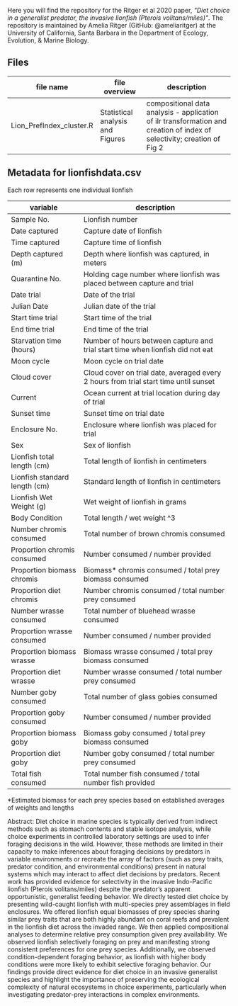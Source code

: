 Here you will find the repository for the Ritger et al 2020 paper, *"Diet choice in a generalist predator, the invasive lionfish (Pterois volitans/miles)"*. The repository is maintained by Amelia Ritger (GitHub: @ameliaritger) at the University of California, Santa Barbara in the Department of Ecology, Evolution, & Marine Biology.

## Files
file name | file overview | description 
---|---|-----------
Lion_PrefIndex_cluster.R | Statistical analysis and Figures | compositional data analysis - application of ilr transformation and creation of index of selectivity; creation of Fig 2

## Metadata for lionfishdata.csv
Each row represents one individual lionfish	

variable | description
---|---
Sample No. |	Lionfish number
Date captured	| Capture date of lionfish
Time captured	| Capture time of lionfish
Depth captured (m) | Depth where lionfish was captured, in meters
Quarantine No. |	Holding cage number where lionfish was placed between capture and trial
Date trial |	Date of the trial
Julian Date |	Julian date of the trial
Start time trial |	Start time of the trial
End time trial |	End time of the trial
Starvation time (hours) |	Number of hours between capture and trial start time when lionfish did not eat
Moon cycle |	Moon cycle on trial date
Cloud cover |	Cloud cover on trial date, averaged every 2 hours from trial start time until sunset
Current	| Ocean current at trial location during day of trial
Sunset time |	Sunset time on trial date
Enclosure No. |	Enclosure where lionfish was placed for trial
Sex |	Sex of lionfish
Lionfish total length (cm) |	Total length of lionfish in centimeters
Lionfish standard length (cm) |	Standard length of lionfish in centimeters
Lionfish Wet Weight (g) |	Wet weight of lionfish in grams
Body Condition | Total length  / wet weight ^3
Number chromis consumed |	Total number of brown chromis consumed
Proportion chromis consumed |	Number consumed / number provided
Proportion biomass chromis | Biomass* chromis consumed / total prey biomass consumed
Proportion diet chromis | Number chromis consumed / total number prey consumed
Number wrasse consumed | Total number of bluehead wrasse consumed
Proportion wrasse consumed | Number consumed / number provided
Proportion biomass wrasse | Biomass wrasse consumed / total prey biomass consumed
Proportion diet wrasse | Number wrasse consumed / total number prey consumed
Number goby consumed | Total number of glass gobies consumed
Proportion goby consumed | Number consumed / number provided
Proportion biomass goby | Biomass goby consumed / total prey biomass consumed
Proportion diet goby | Number goby consumed / total number prey consumed
Total fish consumed	| Total number fish consumed / total number fish provided

*Estimated biomass for each prey species based on established averages of weights and lengths


Abstract: Diet choice in marine species is typically derived from indirect methods such as stomach contents and stable isotope analysis, while choice experiments in controlled laboratory settings are used to infer foraging decisions in the wild. However, these methods are limited in their capacity to make inferences about foraging decisions by predators in variable environments or recreate the array of factors (such as prey traits, predator condition, and environmental conditions) present in natural systems which may interact to affect diet decisions by predators. Recent work has provided evidence for selectivity in the invasive Indo-Pacific lionfish (Pterois volitans/miles) despite the predator’s apparent opportunistic, generalist feeding behavior. We directly tested diet choice by presenting wild-caught lionfish with multi-species prey assemblages in field enclosures. We offered lionfish equal biomasses of prey species sharing similar prey traits that are both highly abundant on coral reefs and prevalent in the lionfish diet across the invaded range. We then applied compositional analyses to determine relative prey consumption given prey availability. We observed lionfish selectively foraging on prey and manifesting strong consistent preferences for one prey species. Additionally, we observed condition-dependent foraging behavior, as lionfish with higher body conditions were more likely to exhibit selective foraging behavior. Our findings provide direct evidence for diet choice in an invasive generalist species and highlight the importance of preserving the ecological complexity of natural ecosystems in choice experiments, particularly when investigating predator-prey interactions in complex environments.

